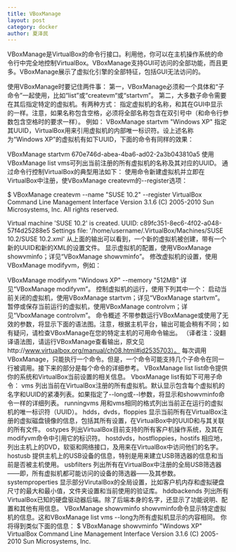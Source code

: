 ```yaml
---
title: VBoxManage
layout: post
category: docker
author: 夏泽民
---
```

VBoxManage是VirtualBox的命令行接口。利用他，你可以在主机操作系统的命令行中完全地控制VirtualBox。VBoxManage支持GUI可访问的全部功能，而且更多。VBoxManage展示了虚拟化引擎的全部特征，包括GUI无法访问的。
<!-- more -->
使用VBoxManage时要记住两件事：
第一，VBoxManage必须和一个具体和“子命令”一起使用，比如“list”或“createvm“或“startvm”。
第二，大多数子命令需要在其后指定特定的虚拟机。有两种方式：
指定虚拟机的名称，和其在GUI中显示的一样。注意，如果名称包含空格，必须将全部名称包含在双引号中（和命令行参数包含空格时的要求一样）。
例如：
VBoxManage startvm "Windows XP"
指定其UUID，VirtualBox用来引用虚拟机的内部唯一标识符。设上述名称为“Windows XP”的虚拟机有如下UUID，下面的命令有同样的效果：
 
VBoxManage startvm 670e746d-abea-4ba6-ad02-2a3b043810a5
使用VBoxManage list vms可列出当前注册的所有虚拟机的名称及其对应的UUID。
通过命令行控制VirtualBox的典型用法如下：
使用命令新建虚拟机并立即在VirtualBox中注册，使VBoxManage createvm的--register选项：
 
$ VBoxManage createvm --name "SUSE 10.2" --register
VirtualBox Command Line Management Interface Version 3.1.6
(C) 2005-2010 Sun Microsystems, Inc.
All rights reserved.
 
Virtual machine 'SUSE 10.2' is created.
UUID: c89fc351-8ec6-4f02-a048-57f4d25288e5
Settings file: '/home/username/.VirtualBox/Machines/SUSE 10.2/SUSE 10.2.xml'
从上面的输出可以看到，一个新的虚拟机被创建，带有一个新的UUID和新的XML的设置文件。
显示虚拟机的配置，使用VBoxManage showvminfo；详见“VBoxManage showvminfo”。
修改虚拟机的设置，使用VBoxManage modifyvm，例如：
 
VBoxManage modifyvm "Windows XP" --memory "512MB"
详见“VBoxManage modifyvm”。
控制虚拟机的运行，使用下列其中一个：
启动当前关闭的虚拟机，使用VBoxManage startvm；详见“VBoxManage startvm”。
暂停或保存当前运行的虚拟机，使用VBoxManage controlvm；详见“VboxManage controlvm”。
命令概述
不带参数运行VBoxManage或使用了无效的参数，将显示下面的语法图。注意，根据主机平台，输出可能会稍有不同；如有疑问，请检查VBoxManage在您的特定主机的可用命令输出。
（译者注：没翻译语法图，请运行VBoxManage查看输出，原文见http://www.virtualbox.org/manual/ch08.html#id2535703）。
每次调用VBoxManage，只能执行一个命令。但是，一个命令可能支持几个子命令在同一行被调用。接下来的部分是每个命令的详细参考。
VBoxManage list
list命令提供你的系统和VirtualBox当前设置的相关信息。
VboxManage list有如下可用子命令：
vms 列出当前在VirtualBox注册的所有虚拟机。默认显示包含每个虚拟机的名字和UUID的紧凑列表。如果指定了--long或--l参数，将显示和showvminfo命令一样的详细列表。
runningvms 用和vms相同的格式列出当前正在运行的虚拟机的唯一标识符（UUID）。
hdds，dvds，floppies 显示当前所有在VirtualBox注册的虚拟磁盘镜像的信息，包括其所有设置，在VirtualBox中的UUID和与其关联的所有文件。
ostypes 列出VirtualBox目前支持的所有客户机操作系统，及其在modifyvm命令中引用它的标识符。
hostdvds，hostfloppies，hostifs 相应地，列出主机上的DVD，软驱和网络接口，及用来在VirtualBox中访问他们的名字。
hostusb 提供主机上的USB设备的信息，特别是用来建立USB筛选器的信息和当前是否被主机使用。
usbfilters 列出所有在VirtualBox中注册的全局USB筛选器——即，所有虚拟机都可能访问的设备的筛选器——及其参数。
systemproperties 显示部分VirutalBox的全局设置，比如客户机内存和虚拟硬盘尺寸的最大和最小值，文件夹设置和当前使用的验证库。
hddbackends 列出所有VirtualBox已知的硬盘驱动器后端。除了后端本身的名字，还显示了功能说明、配置和其他有用信息。
VBoxManage showvminfo
showvminfo命令显示特定虚拟机的信息。这和VBoxManage list vms --long为所有虚拟机显示的内容相同。
你将得到类似下面的信息：
$ VBoxManage showvminfo "Windows XP"
VirtualBox Command Line Management Interface Version 3.1.6
(C) 2005-2010 Sun Microsystems, Inc.
